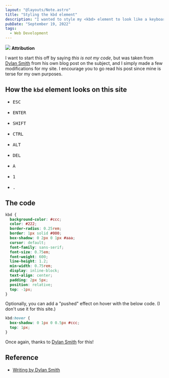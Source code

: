 ```yaml
---
layout: "@layouts/Note.astro"
title: "Styling the kbd element"
description: "I wanted to style my <kbd> element to look like a keyboard, and a google search took me to someone else's blog post that had a nice bit of code and invited others to steal it. So I did."
pubDate: "September 19, 2022"
tags:
  - Web Development
---
```


<div>
  <div class="success">
    <span>
      <img src="/img/assets/success.svg" class="success-icon">
      <b>Attribution</b>
    </span>
    <p>
      I want to start this off by saying <i>this is not my code</i>, but was taken from <a href="http://dylanatsmith.com/wrote/styling-the-kbd-element" target="_blank">Dylan Smith</a> from his own blog post on the subject, and I simply made a few modifications for my site. I encourage you to go read his post since mine is terse for my own purposes.
    </p>
  </div>
</div>

<div id='kbd'/>

## How the `kbd` element looks on this site

- <kbd>ESC</kbd><br><br>
- <kbd>ENTER</kbd><br><br>
- <kbd>SHIFT</kbd><br><br>
- <kbd>CTRL</kbd><br><br>
- <kbd>ALT</kbd><br><br>
- <kbd>DEL</kbd><br><br>
- <kbd>A</kbd><br><br>
- <kbd>1</kbd><br><br>
- <kbd>.</kbd>

<div id='code'/>

## The code

```css
kbd {
  background-color: #ccc;
  color: #222;
  border-radius: 0.25rem;
  border: 1px solid #000;
  box-shadow: 0 2px 0 1px #aaa;
  cursor: default;
  font-family: sans-serif;
  font-size: 0.75em;
  font-weight: 600;
  line-height: 1.2;
  min-width: 0.75rem;
  display: inline-block;
  text-align: center;
  padding: 2px 5px;
  position: relative;
  top: -1px;
}
```

Optionally, you can add a "pushed" effect on hover with the below code. (I don't use it for this site.)

```css
kbd:hover {
  box-shadow: 0 1px 0 0.5px #ccc;
  top: 1px;
}
```

Once again, thanks to <a href="http://dylanatsmith.com" target="_blank">Dylan Smith</a> for this!

<div id='ref'/>

## Reference

- <a href="http://dylanatsmith.com/wrote/styling-the-kbd-element" target="_blank">Writing by Dylan Smith</a>
